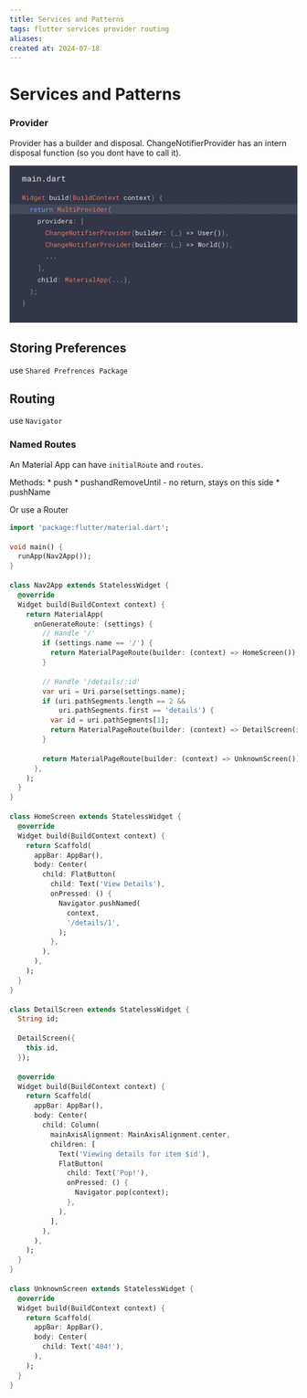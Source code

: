 ```yaml
---
title: Services and Patterns
tags: flutter services provider routing
aliases: 
created at: 2024-07-18
---
```



# Services and Patterns


### Provider 

Provider has a builder and disposal.
ChangeNotifierProvider has an intern disposal function (so you dont have to call it).


![](assets/Pasted%20image%2020240621185945.png)


## Storing Preferences

use `Shared Prefrences Package`

## Routing

use `Navigator`  

### Named Routes

An Material App can have `initialRoute` and `routes`.

Methods:
	* push
	* pushandRemoveUntil - no return, stays on this side
	* pushName


Or use a Router

```dart nums {11-25}
import 'package:flutter/material.dart';

void main() {
  runApp(Nav2App());
}

class Nav2App extends StatelessWidget {
  @override
  Widget build(BuildContext context) {
    return MaterialApp(
      onGenerateRoute: (settings) {
        // Handle '/'
        if (settings.name == '/') {
          return MaterialPageRoute(builder: (context) => HomeScreen());
        }

        // Handle '/details/:id'
        var uri = Uri.parse(settings.name);
        if (uri.pathSegments.length == 2 &&
            uri.pathSegments.first == 'details') {
          var id = uri.pathSegments[1];
          return MaterialPageRoute(builder: (context) => DetailScreen(id: id));
        }

        return MaterialPageRoute(builder: (context) => UnknownScreen());
      },
    );
  }
}

class HomeScreen extends StatelessWidget {
  @override
  Widget build(BuildContext context) {
    return Scaffold(
      appBar: AppBar(),
      body: Center(
        child: FlatButton(
          child: Text('View Details'),
          onPressed: () {
            Navigator.pushNamed(
              context,
              '/details/1',
            );
          },
        ),
      ),
    );
  }
}

class DetailScreen extends StatelessWidget {
  String id;

  DetailScreen({
    this.id,
  });

  @override
  Widget build(BuildContext context) {
    return Scaffold(
      appBar: AppBar(),
      body: Center(
        child: Column(
          mainAxisAlignment: MainAxisAlignment.center,
          children: [
            Text('Viewing details for item $id'),
            FlatButton(
              child: Text('Pop!'),
              onPressed: () {
                Navigator.pop(context);
              },
            ),
          ],
        ),
      ),
    );
  }
}

class UnknownScreen extends StatelessWidget {
  @override
  Widget build(BuildContext context) {
    return Scaffold(
      appBar: AppBar(),
      body: Center(
        child: Text('404!'),
      ),
    );
  }
}
```


